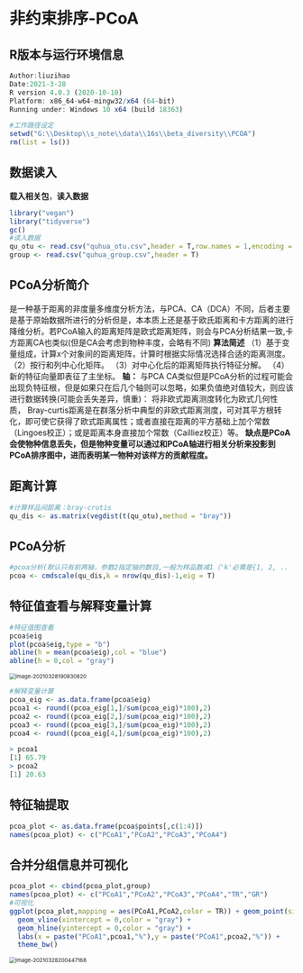 # 非约束排序-PCoA

## R版本与运行环境信息

```R
Author:liuzihao
Date:2021-3-28
R version 4.0.3 (2020-10-10)
Platform: x86_64-w64-mingw32/x64 (64-bit)
Running under: Windows 10 x64 (build 18363)
```

```R
#工作路径设定
setwd("G:\\Desktop\\s_note\\data\\16s\\beta_diversity\\PCOA")
rm(list = ls())
```

## 数据读入

**载入相关包**，**读入数据**

```R
library("vegan")
library("tidyverse")
gc()
#读入数据
qu_otu <- read.csv("quhua_otu.csv",header = T,row.names = 1,encoding = "UTF-8")
group <- read.csv("quhua_group.csv",header = T)
```

## PCoA分析简介

是一种基于距离的非度量多维度分析方法，与PCA、CA（DCA）不同，后者主要是基于原始数据所进行的分析但是，本本质上还是基于欧氏距离和卡方距离的进行降维分析。若PCoA输入的距离矩阵是欧式距离矩阵，则会与PCA分析结果一致,卡方距离CA也类似(但是CA会考虑到物种丰度，会略有不同)
**算法简述**
（1）基于变量组成，计算x个对象间的距离矩阵，计算时根据实际情况选择合适的距离测度。
（2）按行和列中心化矩阵。
（3）对中心化后的距离矩阵执行特征分解。
（4）新的特征向量即表征了主坐标。
**轴：**
与PCA CA类似但是PCoA分析的过程可能会出现负特征根，但是如果只在后几个轴则可以忽略，如果负值绝对值较大，则应该进行数据转换(可能会丢失差异，慎重)：
将非欧式距离测度转化为欧式几何性质，
    Bray-curtis距离是在群落分析中典型的非欧式距离测度，可对其平方根转化，即可使它获得了欧式距离属性；或者直接在距离的平方基础上加个常数（Lingoes校正）；或是距离本身直接加个常数（Cailliez校正）等。
**缺点是PCoA会使物种信息丢失，但是物种变量可以通过和PCoA轴进行相关分析来投影到PCoA排序图中，进而表明某一物种对该样方的贡献程度。**

## 距离计算

```R
#计算样品间距离：bray-crutis
qu_dis <- as.matrix(vegdist(t(qu_otu),method = "bray"))
```

## PCoA分析

```R
#pcoa分析(默认只有前两轴，参数2指定轴的数目,一般为样品数减1（'k'必需是{1, 2, ..  n - 1}中的一个），eig为特征值是否输出，F则只输出排序结果)
pcoa <- cmdscale(qu_dis,k = nrow(qu_dis)-1,eig = T)
```

## 特征值查看与解释变量计算

```R
#特征值图查看
pcoa$eig
plot(pcoa$eig,type = "b")
abline(h = mean(pcoa$eig),col = "blue")
abline(h = 0,col = "gray")
```

<img src="C:\Users\lzh233\AppData\Roaming\Typora\typora-user-images\image-20210328190830820.png" alt="image-20210328190830820" style="zoom:67%;" />

```R
#解释变量计算
pcoa_eig <- as.data.frame(pcoa$eig)
pcoa1 <- round((pcoa_eig[1,]/sum(pcoa_eig)*100),2)
pcoa2 <- round((pcoa_eig[2,]/sum(pcoa_eig)*100),2)
pcoa3 <- round((pcoa_eig[3,]/sum(pcoa_eig)*100),2)
pcoa4 <- round((pcoa_eig[4,]/sum(pcoa_eig)*100),2)

> pcoa1
[1] 65.79
> pcoa2
[1] 20.63
```

## 特征轴提取

```R
pcoa_plot <- as.data.frame(pcoa$points[,c(1:4)])
names(pcoa_plot) <- c("PCoA1","PCoA2","PCoA3","PCoA4")
```

## 合并分组信息并可视化

```R
pcoa_plot <- cbind(pcoa_plot,group)
names(pcoa_plot) <- c("PCoA1","PCoA2","PCoA3","PCoA4","TR","GR")
#可视化
ggplot(pcoa_plot,mapping = aes(PCoA1,PCoA2,color = TR)) + geom_point(size = 3) + 
  geom_vline(xintercept = 0,color = "gray") +
  geom_hline(yintercept = 0,color = "gray") +
  labs(x = paste("PCoA1",pcoa1,"%"),y = paste("PCoA1",pcoa2,"%")) + 
  theme_bw()
```

<img src="C:\Users\lzh233\AppData\Roaming\Typora\typora-user-images\image-20210328200447168.png" alt="image-20210328200447168" style="zoom:67%;" />